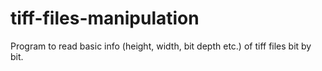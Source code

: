 # tiff-files-manipulation
Program to read basic info (height, width, bit depth etc.) of tiff files bit by bit.

